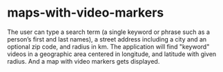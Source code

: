 # maps-with-video-markers
The user can type a search term (a single keyword or phrase such as a person’s first and last names), a street address including a city and an optional zip code, and radius in km. The application will find "keyword" videos in a geographic area centered in longitude, and latitude with given radius. And a map with video markers gets displayed.
